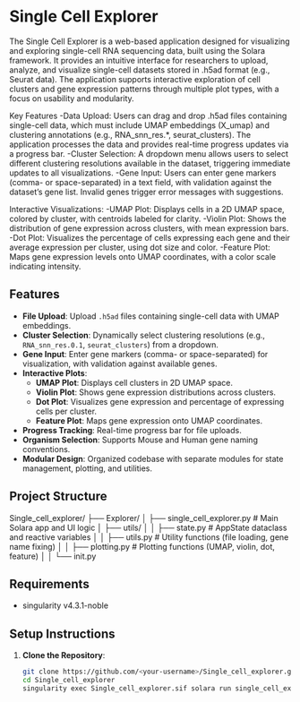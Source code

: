 # Single Cell Explorer

The Single Cell Explorer is a web-based application designed for visualizing and exploring single-cell RNA sequencing data, built using the Solara framework. It provides an intuitive interface for researchers to upload, analyze, and visualize single-cell datasets stored in .h5ad format (e.g., Seurat data). The application supports interactive exploration of cell clusters and gene expression patterns through multiple plot types, with a focus on usability and modularity.

Key Features
-Data Upload: Users can drag and drop .h5ad files containing single-cell data, which must include UMAP embeddings (X_umap) and clustering annotations (e.g., RNA_snn_res.*, seurat_clusters). The application processes the data and provides real-time progress updates via a progress bar.
-Cluster Selection: A dropdown menu allows users to select different clustering resolutions available in the dataset, triggering immediate updates to all visualizations.
-Gene Input: Users can enter gene markers (comma- or space-separated) in a text field, with validation against the dataset’s gene list. Invalid genes trigger error messages with suggestions.

Interactive Visualizations:
-UMAP Plot: Displays cells in a 2D UMAP space, colored by cluster, with centroids labeled for clarity.
-Violin Plot: Shows the distribution of gene expression across clusters, with mean expression bars.
-Dot Plot: Visualizes the percentage of cells expressing each gene and their average expression per cluster, using dot size and color.
-Feature Plot: Maps gene expression levels onto UMAP coordinates, with a color scale indicating intensity.

## Features
- **File Upload**: Upload `.h5ad` files containing single-cell data with UMAP embeddings.
- **Cluster Selection**: Dynamically select clustering resolutions (e.g., `RNA_snn_res.0.1`, `seurat_clusters`) from a dropdown.
- **Gene Input**: Enter gene markers (comma- or space-separated) for visualization, with validation against available genes.
- **Interactive Plots**:
  - **UMAP Plot**: Displays cell clusters in 2D UMAP space.
  - **Violin Plot**: Shows gene expression distributions across clusters.
  - **Dot Plot**: Visualizes gene expression and percentage of expressing cells per cluster.
  - **Feature Plot**: Maps gene expression onto UMAP coordinates.
- **Progress Tracking**: Real-time progress bar for file uploads.
- **Organism Selection**: Supports Mouse and Human gene naming conventions.
- **Modular Design**: Organized codebase with separate modules for state management, plotting, and utilities.

## Project Structure
Single_cell_explorer/ ├── Explorer/ │ ├── single_cell_explorer.py # Main Solara app and UI logic │ ├── utils/ │ │ ├── state.py # AppState dataclass and reactive variables │ │ ├── utils.py # Utility functions (file loading, gene name fixing) │ │ ├── plotting.py # Plotting functions (UMAP, violin, dot, feature) │ │ └── init.py 

## Requirements
- singularity v4.3.1-noble

## Setup Instructions
1. **Clone the Repository**:
   ```bash
   git clone https://github.com/<your-username>/Single_cell_explorer.git
   cd Single_cell_explorer
   singularity exec Single_cell_explorer.sif solara run single_cell_explorer.py
   
